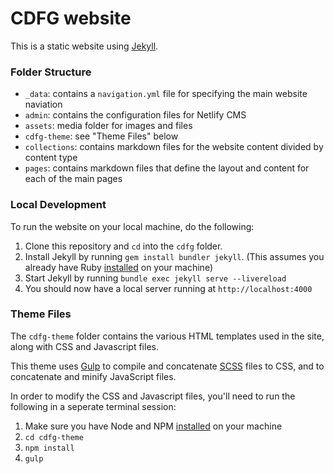 # CDFG website

This is a static website using [Jekyll](https://jekyllrb.com/). 


### Folder Structure

- `_data`: contains a `navigation.yml` file for specifying the main website naviation
- `admin`: contains the configuration files for Netlify CMS
- `assets`: media folder for images and files
- `cdfg-theme`: see "Theme Files" below
- `collections`: contains markdown files for the website content divided by  content type
- `pages`: contains markdown files that define the layout and content for each of the main pages


### Local Development

To run the website on your local machine, do the following:

1. Clone this repository and `cd` into the `cdfg` folder. 
2. Install Jekyll by running `gem install bundler jekyll`. (This assumes you already have Ruby [installed](https://www.ruby-lang.org/en/documentation/installation/) on your machine)
3. Start Jekyll by running `bundle exec jekyll serve --livereload`
4. You should now have a local server running at `http://localhost:4000`


### Theme Files

The `cdfg-theme` folder contains the various HTML templates used in the site, along with CSS and Javascript files. 

This theme uses [Gulp](https://gulpjs.com/) to compile and concatenate [SCSS](https://sass-lang.com/) files to CSS, and to concatenate and minify JavaScript files. 

In order to modify the CSS and Javascript files, you'll need to run the following in a seperate terminal session:

1. Make sure you have Node and NPM [installed](https://www.npmjs.com/get-npm) on your machine
2. `cd cdfg-theme`
3. `npm install` 
4. `gulp`

